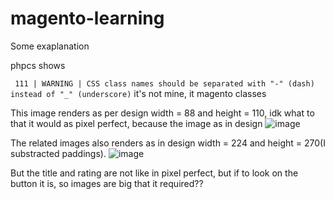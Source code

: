 # magento-learning

Some exaplanation

phpcs shows

``` 111 | WARNING | CSS class names should be separated with "-" (dash) instead of "_" (underscore)```
it's not mine, it magento classes

This image renders as per design width = 88 and height = 110, idk what to that it would as pixel perfect, because the image as in design
![image](https://user-images.githubusercontent.com/126476500/225695685-291db182-3c52-4a4d-8243-dc6e21e1ff03.png)

The related images also renders as in design width = 224 and height = 270(I substracted paddings).
![image](https://user-images.githubusercontent.com/126476500/225696323-04cea289-c298-44d7-b8ab-1c284fb7db36.png)

But the title and rating are not like in pixel perfect, but if to look on the button it is, so images are big that it required??
